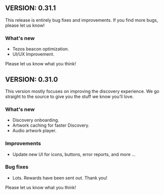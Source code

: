 ## VERSION: 0.31.1
This release is entirely bug fixes and improvements. If you find more bugs, please let us know!

### What's new
- Tezos beacon optimization.
- UI/UX Improvement.

Please let us know what you think!


## VERSION: 0.31.0

This version mostly focuses on improving the discovery experience. We go straight to the source to give you the stuff we know you’ll love.

### What's new
- Discovery onboarding.
- Artwork caching for faster Discovery.
- Audio artwork player.

### Improvements
- Update new UI for icons, buttons, error reports, and more ...

### Bug fixes
- Lots. Rewards have been sent out. Thank you!

Please let us know what you think!
